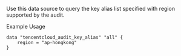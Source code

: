 Use this data source to query the key alias list specified with region supported by the audit.

Example Usage
```hcl
data "tencentcloud_audit_key_alias" "all" {
	region = "ap-hongkong"
}
```